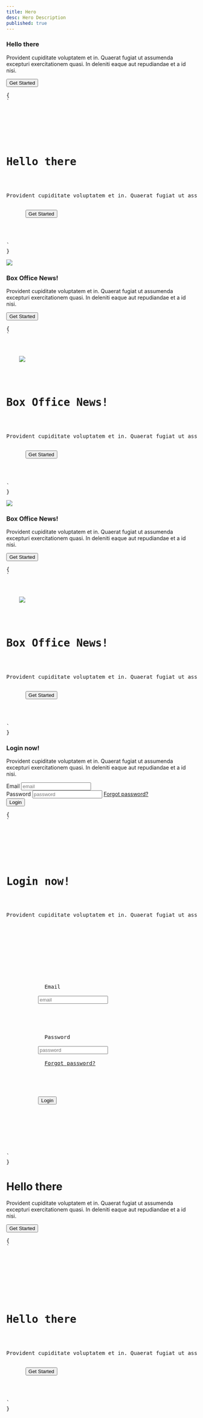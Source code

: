 ```yaml
---
title: Hero
desc: Hero Description
published: true
---
```


<script>
  import Component from "@components/Component.svelte"
</script>

<Component title="Centered hero">
<div class="hero min-h-[30rem] rounded bg-base-200">
  <div class="text-center hero-content">
    <div class="max-w-md">
      <h3 class="text-5xl font-bold">Hello there</h3>
      <p class="py-6">Provident cupiditate voluptatem et in. Quaerat fugiat ut assumenda excepturi exercitationem quasi. In deleniti eaque aut repudiandae et a id nisi.</p>
      <button class="btn btn-primary">Get Started</button>
    </div>
  </div>
</div>
<pre slot="html">{
`<div class="hero min-h-screen bg-base-200">
  <div class="text-center hero-content">
    <div class="max-w-md">
      <h1 class="text-5xl font-bold">Hello there</h1>
      <p class="py-6">Provident cupiditate voluptatem et in. Quaerat fugiat ut assumenda excepturi exercitationem quasi. In deleniti eaque aut repudiandae et a id nisi.</p>
      <button class="btn btn-primary">Get Started</button>
    </div>
  </div>
</div>`
}</pre>
</Component>

<Component title="Hero with figure">
<div class="hero min-h-[30rem] rounded bg-base-200">
  <div class="flex-col hero-content lg:flex-row">
    <img src="https://api.lorem.space/image/movie?w=260&h=400" class="max-w-sm rounded-lg shadow-2xl"> 
    <div>
      <h3 class="text-5xl font-bold">Box Office News!</h3>
      <p class="py-6">Provident cupiditate voluptatem et in. Quaerat fugiat ut assumenda excepturi exercitationem quasi. In deleniti eaque aut repudiandae et a id nisi.</p>
      <button class="btn btn-primary">Get Started</button>
    </div>
  </div>
</div>
<pre slot="html">{
`<div class="hero min-h-screen bg-base-200">
  <div class="flex-col hero-content lg:flex-row">
    <img src="https://api.lorem.space/image/movie?w=260&h=400" class="max-w-sm rounded-lg shadow-2xl"> 
    <div>
      <h1 class="text-5xl font-bold">Box Office News!</h1>
      <p class="py-6">Provident cupiditate voluptatem et in. Quaerat fugiat ut assumenda excepturi exercitationem quasi. In deleniti eaque aut repudiandae et a id nisi.</p>
      <button class="btn btn-primary">Get Started</button>
    </div>
  </div>
</div>`
}</pre>
</Component>

<Component title="Hero with figure but reverse order">
<div class="hero min-h-[30rem] rounded bg-base-200">
  <div class="flex-col hero-content lg:flex-row-reverse">
    <img src="https://api.lorem.space/image/movie?w=260&h=400" class="max-w-sm rounded-lg shadow-2xl"> 
    <div>
      <h3 class="text-5xl font-bold">Box Office News!</h3>
      <p class="py-6">Provident cupiditate voluptatem et in. Quaerat fugiat ut assumenda excepturi exercitationem quasi. In deleniti eaque aut repudiandae et a id nisi.</p>
      <button class="btn btn-primary">Get Started</button>
    </div>
  </div>
</div>
<pre slot="html">{
`<div class="hero min-h-screen bg-base-200">
  <div class="flex-col hero-content lg:flex-row-reverse">
    <img src="https://api.lorem.space/image/movie?w=260&h=400" class="max-w-sm rounded-lg shadow-2xl"> 
    <div>
      <h1 class="text-5xl font-bold">Box Office News!</h1>
      <p class="py-6">Provident cupiditate voluptatem et in. Quaerat fugiat ut assumenda excepturi exercitationem quasi. In deleniti eaque aut repudiandae et a id nisi.</p>
      <button class="btn btn-primary">Get Started</button>
    </div>
  </div>
</div>`
}</pre>
</Component>

<Component title="Hero with form">
<div class="hero min-h-[30rem] rounded bg-base-200">
  <div class="flex-col hero-content lg:flex-row-reverse">
    <div class="text-center lg:text-left">
      <h3 class="text-5xl font-bold">Login now!</h3>
      <p class="py-6">Provident cupiditate voluptatem et in. Quaerat fugiat ut assumenda excepturi exercitationem quasi. In deleniti eaque aut repudiandae et a id nisi.</p>
    </div>
    <div class="card flex-shrink-0 w-full max-w-sm shadow-2xl bg-base-100">
      <div class="card-body">
        <div class="form-control">
          <label class="label">
            <span class="label-text">Email</span>
          </label> 
          <input type="text" placeholder="email" class="input input-bordered">
        </div> 
        <div class="form-control">
          <label class="label">
            <span class="label-text">Password</span>
          </label> 
          <input type="text" placeholder="password" class="input input-bordered"> 
          <label class="label">
            <a href="#" class="label-text-alt link link-hover">Forgot password?</a>
          </label>
        </div> 
        <div class="form-control mt-6">
          <button class="btn btn-primary">Login</button>
        </div>
      </div>
    </div>
  </div>
</div>
<pre slot="html">{
`<div class="hero min-h-screen bg-base-200">
  <div class="flex-col hero-content lg:flex-row-reverse">
    <div class="text-center lg:text-left">
      <h1 class="text-5xl font-bold">Login now!</h1>
      <p class="py-6">Provident cupiditate voluptatem et in. Quaerat fugiat ut assumenda excepturi exercitationem quasi. In deleniti eaque aut repudiandae et a id nisi.</p>
    </div>
    <div class="card flex-shrink-0 w-full max-w-sm shadow-2xl bg-base-100">
      <div class="card-body">
        <div class="form-control">
          <label class="label">
            <span class="label-text">Email</span>
          </label> 
          <input type="text" placeholder="email" class="input input-bordered">
        </div> 
        <div class="form-control">
          <label class="label">
            <span class="label-text">Password</span>
          </label> 
          <input type="text" placeholder="password" class="input input-bordered"> 
          <label class="label">
            <a href="#" class="label-text-alt link link-hover">Forgot password?</a>
          </label>
        </div> 
        <div class="form-control mt-6">
          <button class="btn btn-primary">Login</button>
        </div>
      </div>
    </div>
  </div>
</div>`
}</pre>
</Component>

<Component title="Hero with overlay image">
<div class="hero min-h-[30rem] rounded" style="background-image: url(https://api.lorem.space/image/fashion?w=1000&h=800);">
  <div class="hero-overlay rounded bg-opacity-60"></div> 
  <div class="text-center hero-content text-neutral-content">
    <div class="max-w-md">
      <h1 class="mb-5 text-5xl font-bold">Hello there</h1>
      <p class="mb-5">Provident cupiditate voluptatem et in. Quaerat fugiat ut assumenda excepturi exercitationem quasi. In deleniti eaque aut repudiandae et a id nisi.</p>
      <button class="btn btn-primary">Get Started</button>
    </div>
  </div>
</div>
<pre slot="html">{
`<div class="hero min-h-screen" style="background-image: url(https://api.lorem.space/image/fashion?w=1000&h=800);">
  <div class="hero-overlay bg-opacity-60"></div> 
  <div class="text-center hero-content text-neutral-content">
    <div class="max-w-md">
      <h1 class="mb-5 text-5xl font-bold">Hello there</h1>
      <p class="mb-5">Provident cupiditate voluptatem et in. Quaerat fugiat ut assumenda excepturi exercitationem quasi. In deleniti eaque aut repudiandae et a id nisi.</p>
      <button class="btn btn-primary">Get Started</button>
    </div>
  </div>
</div>`
}</pre>
</Component>
